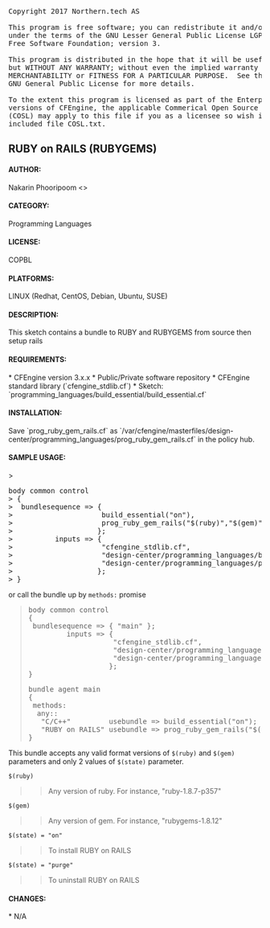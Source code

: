 
<pre>Copyright 2017 Northern.tech AS
 
This program is free software; you can redistribute it and/or modify it
under the terms of the GNU Lesser General Public License LGPL as published by the
Free Software Foundation; version 3.
   
This program is distributed in the hope that it will be useful,
but WITHOUT ANY WARRANTY; without even the implied warranty of
MERCHANTABILITY or FITNESS FOR A PARTICULAR PURPOSE.  See the
GNU General Public License for more details.

To the extent this program is licensed as part of the Enterprise
versions of CFEngine, the applicable Commerical Open Source License
(COSL) may apply to this file if you as a licensee so wish it. See
included file COSL.txt.</pre>

<h2>RUBY on RAILS (RUBYGEMS)</h2>

<h4>AUTHOR:</h4>
 Nakarin Phooripoom <<nakarin.phooripoom@cfengine.com>>

<h4>CATEGORY:</h4>
 Programming Languages

<h4>LICENSE:</h4>
 COPBL

<h4>PLATFORMS:</h4>
 LINUX (Redhat, CentOS, Debian, Ubuntu, SUSE)

<h4>DESCRIPTION:</h4>
 This sketch contains a bundle to RUBY and RUBYGEMS from source then setup rails

<h4>REQUIREMENTS:</h4>
 * CFEngine version 3.x.x
 * Public/Private software repository
 * CFEngine standard library (`cfengine_stdlib.cf`)
 * Sketch: `programming_languages/build_essential/build_essential.cf`

<h4>INSTALLATION:</h4>
 Save `prog_ruby_gem_rails.cf` as `/var/cfengine/masterfiles/design-center/programming_languages/prog_ruby_gem_rails.cf` in the policy hub.

<h4>SAMPLE USAGE:</h4>
> <pre>body common control
> {
>  bundlesequence => {
>                     build_essential("on"), 
>                     prog_ruby_gem_rails("$(ruby)","$(gem)","$(state)"),
>                    };
>          inputs => {
>                     "cfengine_stdlib.cf",
>                     "design-center/programming_languages/build_essential.cf", 
>                     "design-center/programming_languages/prog_ruby_gem_rails.cf", 
>                    };
> }</pre>

 or call the bundle up by `methods:` promise

> <pre>body common control
> {
>  bundlesequence => { "main" };
>          inputs => {
>                     "cfengine_stdlib.cf",
>                     "design-center/programming_languages/build_essential.cf", 
>                     "design-center/programming_languages/prog_ruby_gem_rails.cf", 
>                    };
> }</pre>
>
> <pre>bundle agent main
> {
>  methods:
>   any::
>    "C/C++"         usebundle => build_essential("on");
>    "RUBY on RAILS" usebundle => prog_ruby_gem_rails("$(ruby)","$(gem)","$(state)");
> }</pre>

 This bundle accepts any valid format versions of `$(ruby)` and `$(gem)` parameters and only 2 values of `$(state)` parameter.

  `$(ruby)`
>>Any version of ruby. For instance, "ruby-1.8.7-p357"

  `$(gem)`
>>Any version of gem. For instance, "rubygems-1.8.12"

  `$(state) = "on"`
>>To install RUBY on RAILS

  `$(state) = "purge"`
>>To uninstall RUBY on RAILS

<h4>CHANGES:</h4>
 * N/A

